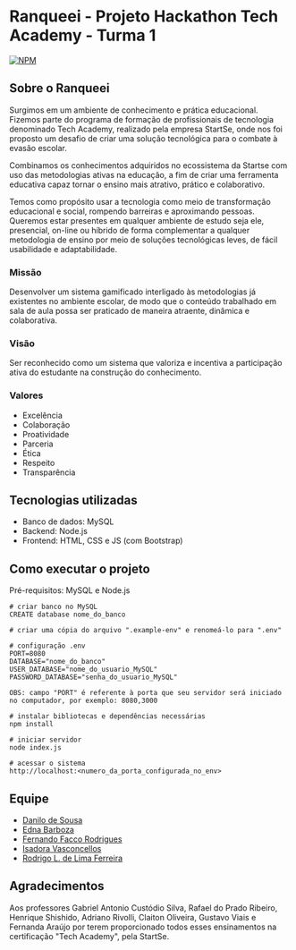 # Ranqueei - Projeto Hackathon Tech Academy - Turma 1
[![NPM](https://img.shields.io/npm/l/react)](https://github.com/Ranqueei-Team/Projeto_Hackathon_TechAcademy/blob/main/LICENSE)

## Sobre o Ranqueei
Surgimos em um ambiente de conhecimento e prática educacional. Fizemos parte do programa de formação de profissionais de tecnologia denominado Tech Academy, realizado pela empresa StartSe, onde nos foi proposto um desafio de criar uma solução tecnológica para o combate à evasão escolar.

Combinamos os conhecimentos adquiridos no ecossistema da Startse com uso das metodologias ativas na educação, a fim de criar uma ferramenta educativa capaz tornar o ensino mais atrativo, prático e colaborativo.

Temos como propósito usar a tecnologia como meio de transformação educacional e social, rompendo barreiras e aproximando pessoas. Queremos estar presentes em qualquer ambiente de estudo seja ele, presencial, on-line ou híbrido de forma complementar a qualquer metodologia de ensino por meio de soluções tecnológicas leves, de fácil usabilidade e adaptabilidade.

### Missão
Desenvolver um sistema gamificado interligado às metodologias já existentes no ambiente escolar, de modo que o conteúdo trabalhado em sala de aula possa ser praticado de maneira atraente, dinâmica e colaborativa.

### Visão
Ser reconhecido como um sistema que valoriza e incentiva a participação ativa do estudante na construção do conhecimento.

### Valores
- Excelência 
- Colaboração 
- Proatividade
- Parceria 
- Ética 
- Respeito
- Transparência

## Tecnologias utilizadas
- Banco de dados: MySQL
- Backend: Node.js
- Frontend: HTML, CSS e JS (com Bootstrap)

## Como executar o projeto

Pré-requisitos: MySQL e Node.js
```
# criar banco no MySQL
CREATE database nome_do_banco
    
# criar uma cópia do arquivo ".example-env" e renomeá-lo para ".env"

# configuração .env
PORT=8080 
DATABASE="nome_do_banco"
USER_DATABASE="nome_do_usuario_MySQL"
PASSWORD_DATABASE="senha_do_usuario_MySQL"

OBS: campo "PORT" é referente à porta que seu servidor será iniciado no computador, por exemplo: 8080,3000

# instalar bibliotecas e dependências necessárias
npm install

# iniciar servidor
node index.js

# acessar o sistema
http://localhost:<numero_da_porta_configurada_no_env>
```

## Equipe
- [Danilo de Sousa](https://www.linkedin.com/in/danilocdesousa/)
- [Edna Barboza](https://www.linkedin.com/in/ednabarboza/)
- [Fernando Facco Rodrigues](https://www.linkedin.com/in/fernandofacco/)
- [Isadora Vasconcellos](https://www.linkedin.com/in/isadora-vasconcellos/)
- [Rodrigo L. de Lima Ferreira](https://www.linkedin.com/in/rllimaferreira/)

## Agradecimentos
Aos professores Gabriel Antonio Custódio Silva, Rafael do Prado Ribeiro, Henrique Shishido, Adriano Rivolli, Claiton Oliveira, Gustavo Viais e Fernanda Araújo por terem proporcionado todos esses ensinamentos na certificação "Tech Academy", pela StartSe.